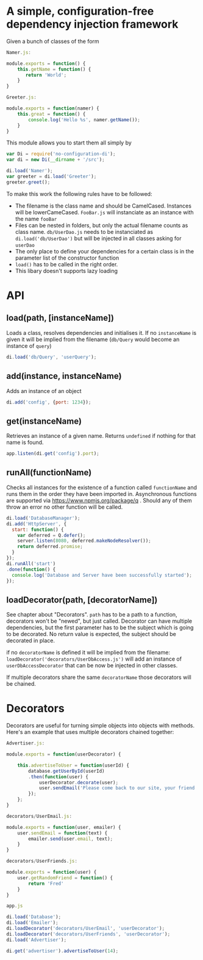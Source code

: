 A simple, configuration-free dependency injection framework
===========================================================

Given a bunch of classes of the form
```Javascript
Namer.js:

module.exports = function() {
    this.getName = function() {
       return 'World';
    }
}
```

```Javascript
Greeter.js:

module.exports = function(namer) {
    this.great = function() {
        console.log('Hello %s', namer.getName());
    }
}
```

This module allows you to start them all simply by
```Javascript
var Di = require('no-configuration-di');
var di = new Di(__dirname + '/src');

di.load('Namer');
var greeter = di.load('Greeter');
greeter.greet();
```

To make this work the following rules have to be followed:
* The filename is the class name and should be CamelCased. Instances will be lowerCameCased. ```FooBar.js``` will instanciate as an instance with the name ```fooBar```
* Files can be nested in folders, but only the actual filename counts as class name. ```db/UserDao.js``` needs to be instanciated as ```di.load('db/UserDao')``` but will be injected in all classes asking for ```userDao```
* The only place to define your dependencies for a certain class is in the parameter list of the constructor function
* ```load()``` has to be called in the right order.
* This libary doesn't supports lazy loading

API
====

load(path, [instanceName])
----------------------
Loads a class, resolves dependencies and initialises it. If no ```instanceName``` is given it will be implied from the filename (```db/Query``` would become an instance of ```query```)
```Javascript
di.load('db/Query', 'userQuery');
```

add(instance, instanceName)
---------------------------------
Adds an instance of an object
```Javascript
di.add('config', {port: 1234});
```


get(instanceName)
-----------------------
Retrieves an instance of a given name. Returns ```undefined``` if nothing for that name is found.
```Javascript
app.listen(di.get('config').port);
```

runAll(functionName)
--------------------------
Checks all instances for the existence of a function called ```functionName``` and runs them in the order they have been imported in. Asynchronous functions are supported via https://www.npmjs.org/package/q . Should any of them throw an error no other function will be called.
```Javascript
di.load('DatabaseManager');
di.add('HttpServer', {
  start: function() {
    var deferred = Q.defer();
    server.listen(8080, deferred.makeNodeResolver());
    return deferred.promise;
  }
});
di.runAll('start')
.done(function() {
  console.log('Database and Server have been successfully started');
});
```

loadDecorator(path, [decoratorName])
--------------------------
See chapter about "Decorators". ```path``` has to be a path to a function, decorators won't be "newed", but just called. Decorator can have multiple dependencies, but the first parameter has to be the subject which is going to be decorated. No return value is expected, the subject should be decorated in place.

if no ```decoratorName``` is defined it will be implied from the filename: ```loadDecorator('decorators/UserDbAccess.js')``` will add an instance of ```userDbAccessDecorator``` that can be now be injected in other classes.

If multiple decorators share the same ```decoratorName``` those decorators will be chained.

Decorators
====

Decorators are useful for turning simple objects into objects with methods. Here's an example that uses multiple decorators chained together:

```Javascript
Advertiser.js:

module.exports = function(userDecorator) {

    this.advertiseToUser = function(userId) {
        database.getUserById(userId)
        .then(function(user) {
            userDecorator.decorate(user);
            user.sendEmail('Please come back to our site, your friend ' + user.getRandomFriend() + " is missing you.");
        });
    };
}
```

```Javascript
decorators/UserEmail.js:

module.exports = function(user, emailer) {
    user.sendEmail = function(text) {
        emailer.send(user.email, text);
    }
}
```

```Javascript
decorators/UserFriends.js:

module.exports = function(user) {
    user.getRandomFriend = function() {
        return 'Fred'
    }
}
```


```Javascript
app.js

di.load('Database');
di.load('Emailer');
di.loadDecorator('decorators/UserEmail', 'userDecorator');
di.loadDecorator('decorators/UserFriends', 'userDecorator');
di.load('Advertiser');

di.get('advertiser').advertiseToUser(14);

```
